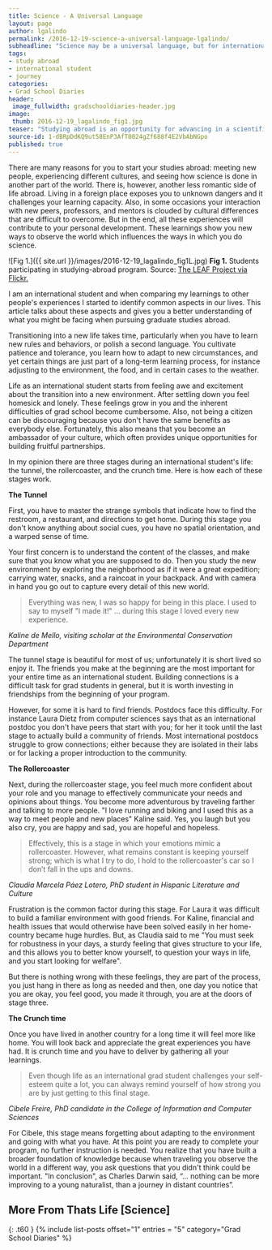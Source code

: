 ```yaml
---
title: Science - A Universal Language
layout: page
author: lgalindo
permalink: /2016-12-19-science-a-universal-language-lgalindo/
subheadline: "Science may be a universal language, but for international students, many other things are lost in translation."
tags:
- study abroad
- international student
- journey
categories:
- Grad School Diaries
header:
 image_fullwidth: gradschooldiaries-header.jpg
image:
 thumb: 2016-12-19_lagalindo_fig1.jpg
teaser: "Studying abroad is an opportunity for advancing in a scientific career; it is also a test to one’s endurance. Hear from those who decided to embark on this journey."
source-id: 1-dBRpDdKQ9ut58EnP3AfT0024gZf688f4E2VbAbNGpo
published: true
---
```

There are many reasons for you to start your studies abroad: meeting new people, experiencing different cultures, and seeing how science is done in another part of the world. There is, however, another less romantic side of life abroad. Living in a foreign place exposes you to unknown dangers and it challenges your learning capacity. Also, in some occasions your interaction with new peers, professors, and mentors is clouded by cultural differences that are difficult to overcome. But in the end, all these experiences will contribute to your personal development. These learnings show you new ways to observe the world which influences the ways in which you do science.

![Fig 1.]({{ site.url }}/images/2016-12-19_lagalindo_fig1L.jpg)
**Fig 1.** Students participating in studying-abroad program. Source: [The LEAF Project via Flickr.](https://www.flickr.com/photos/leaflanguages/7112704827/in/photolist-bQwtkR-8QKd7e-CpyHs-7bUYfq-6thVKY-pcgHKw-vFsQW-nTvq7D-BLc5f-6thZ2Q-CptSG-5YscbC-6tgXNo-vFsKu-BLJNf-5xnVmC-ockKLm-4pAgax-6th33j-4pEiU7-vFsxM-nV1aRM-dJB9vk-s9tXLB-BLFSS-vFt39-9XiAoM-6EjDJP-vFviD-vFtQU-vFvYe-vFvYx-6tdN3p-vFtJf-vFsWn-dz3bD5-vFv5V-vFrLR-CpsMC-vFtS9-BLVHh-5xnTi1-vFuHT-vFu9V-vFrPv-4pEiSd-vFu2N-vFtub-vFt3E-vFwaQ) 

I am an international student and when comparing my learnings to other people's experiences I started to identify common aspects in our lives. This article talks about these aspects and gives you a better understanding of what you might be facing when pursuing graduate studies abroad.

Transitioning into a new life takes time, particularly when you have to learn new rules and behaviors, or polish a second language. You cultivate patience and tolerance, you learn how to adapt to new circumstances, and yet certain things are just part of a long-term learning process, for instance adjusting to the environment, the food, and in certain cases to the weather.

Life as an international student starts from feeling awe and excitement about the transition into a new environment. After settling down you feel homesick and lonely. These feelings grow in you and the inherent difficulties of grad school become cumbersome. Also, not being a citizen can be discouraging because you don't have the same benefits as everybody else. Fortunately, this also means that you become an ambassador of your culture, which often provides unique opportunities for building fruitful partnerships. 

In my opinion there are three stages during an international student's life: the tunnel, the rollercoaster, and the crunch time. Here is how each of these stages work.

**The Tunnel**

First, you have to master the strange symbols that indicate how to find the restroom, a restaurant, and directions to get home. During this stage you don't know anything about social cues, you have no spatial orientation, and a warped sense of time. 

Your first concern is to understand the content of the classes, and make sure that you know what you are supposed to do. Then you study the new environment by exploring the neighborhood as if it were a great expedition; carrying water, snacks, and a raincoat in your backpack. And with camera in hand you go out to capture every detail of this new world. 

> Everything was new, I was so happy for being in this place. I used to say to myself "I made it!" … during this stage I loved every new experience.

*Kaline de Mello, visiting scholar at the Environmental Conservation Department*

The tunnel stage is beautiful for most of us; unfortunately it is short lived so enjoy it. The friends you make at the beginning are the most important for your entire time as an international student. Building connections is a difficult task for grad students in general, but it is worth investing in friendships from the beginning of your program.

However, for some it is hard to find friends. Postdocs face this difficulty. For instance Laura Dietz  from computer sciences says that as an international postdoc you don't have peers that start with you; for her it took until the last stage to actually build a community of friends. Most international postdocs struggle to grow connections; either because they are isolated in their labs or for lacking a proper introduction to the community.

**The Rollercoaster**

Next, during the rollercoaster stage, you feel much more confident about your role and you manage to effectively communicate your needs and opinions about things. You become more adventurous by traveling farther and talking to more people. "I love running and biking and I used this as a way to meet people and new places" Kaline said. Yes, you laugh but you also cry, you are happy and sad, you are hopeful and hopeless.

> Effectively, this is a stage in which your emotions mimic a rollercoaster. However, what remains constant is keeping yourself strong; which is what I try to do, I hold to the rollercoaster's car so I don’t fall in the ups and downs.

*Claudia Marcela Páez Lotero, PhD student in Hispanic Literature and Culture*

Frustration is the common factor during this stage. For Laura it was difficult to build a familiar environment with good friends. For Kaline, financial and health issues that would otherwise have been solved easily in her home-country became huge hurdles. But, as Claudia said to me "You must seek for robustness in your days, a sturdy feeling that gives structure to your life, and this allows you to better know yourself, to question your ways in life, and you start looking for welfare".

But there is nothing wrong with these feelings, they are part of the process, you just hang in there as long as needed and then, one day you notice that you are okay, you feel good, you made it through, you are at the doors of stage three.

**The Crunch time**

Once you have lived in another country for a long time it will feel more like home. You will look back and appreciate the great experiences you have had. It is crunch time and you have to deliver by gathering all your learnings. 

> Even though life as an international grad student challenges your self-esteem quite a lot, you can always remind yourself of how strong you are by just getting to this final stage.

*Cibele Freire, PhD candidate in the College of Information and Computer Sciences*

For Cibele, this stage means forgetting about adapting to the environment and going with what you have. At this point you are ready to complete your program, no further instruction is needed. You realize that you have built a broader foundation of knowledge because when traveling you observe the world in a different way, you ask questions that you didn't think could be important. "In conclusion", as Charles Darwin said, “... nothing can be more improving to a young naturalist, than a journey in distant countries”.

## More From Thats Life [Science]
{: .t60 }
{% include list-posts offset="1" entries = "5" category="Grad School Diaries" %}